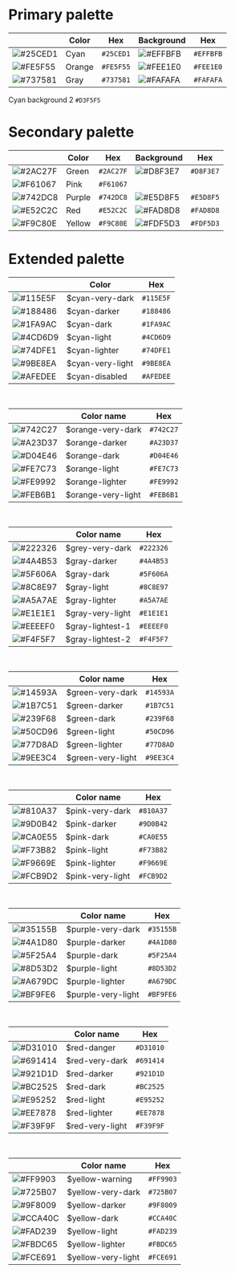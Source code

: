 
# Primary palette

|  | Color | Hex | Background | Hex |
|--|--|--|--|--|
| ![#25CED1](https://placehold.it/20/25CED1/000000?text=+) | Cyan | `#25CED1` | ![#EFFBFB](https://placehold.it/20/EFFBFB/000000?text=+) | `#EFFBFB`|
| ![#FE5F55](https://placehold.it/20/FE5F55/000000?text=+) | Orange | `#FE5F55` | ![#FEE1E0](https://placehold.it/20/FEE1E0/000000?text=+)  | `#FEE1E0` |
| ![#737581](https://placehold.it/20/737581/000000?text=+) | Gray | `#737581` | ![#FAFAFA](https://placehold.it/20/FAFAFA/000000?text=+) | `#FAFAFA` |

Cyan background 2 `#D3F5F5`

# Secondary palette
|  | Color | Hex | Background | Hex |
|--|--|--|--|--|
| ![#2AC27F](https://placehold.it/20/2AC27F/000000?text=+) | Green | `#2AC27F` | ![#D8F3E7](https://placehold.it/20/D8F3E7/000000?text=+) | `#D8F3E7` |
| ![#F61067](https://placehold.it/20/F61067/000000?text=+) | Pink | `#F61067` |  |  |
| ![#742DC8](https://placehold.it/20/742DC8/000000?text=+) | Purple | `#742DC8` | ![#E5D8F5](https://placehold.it/20/E5D8F5/000000?text=+) | `#E5D8F5` |
| ![#E52C2C](https://placehold.it/20/E52C2C/000000?text=+) | Red | `#E52C2C` | ![#FAD8D8](https://placehold.it/20/FAD8D8/000000?text=+) | `#FAD8D8` |
| ![#F9C80E](https://placehold.it/20/F9C80E/000000?text=+) | Yellow | `#F9C80E` | ![#FDF5D3](https://placehold.it/20/FDF5D3/000000?text=+) | `#FDF5D3` |

# Extended palette

|  | Color | Hex |
|--|--|--|
| ![#115E5F](https://placehold.it/20/115E5F/000000?text=+) | $cyan-very-dark | `#115E5F` |
| ![#188486](https://placehold.it/20/188486/000000?text=+) | $cyan-darker | `#188486` |
| ![#1FA9AC](https://placehold.it/20/1FA9AC/000000?text=+) | $cyan-dark | `#1FA9AC` |
| ![#4CD6D9](https://placehold.it/20/4CD6D9/000000?text=+) | $cyan-light | `#4CD6D9` |
| ![#74DFE1](https://placehold.it/20/74DFE1/000000?text=+) | $cyan-lighter | `#74DFE1` |
| ![#9BE8EA](https://placehold.it/20/9BE8EA/000000?text=+) | $cyan-very-light | `#9BE8EA` |
| ![#AFEDEE](https://placehold.it/20/AFEDEE/000000?text=+) | $cyan-disabled | `#AFEDEE` |

<br>

|  | Color name | Hex |
|--|--|--|
| ![#742C27](https://placehold.it/20/742C27/000000?text=+) | $orange-very-dark | `#742C27` |
| ![#A23D37](https://placehold.it/20/A23D37/000000?text=+) | $orange-darker | `#A23D37` |
| ![#D04E46](https://placehold.it/20/D04E46/000000?text=+) | $orange-dark | `#D04E46` |
| ![#FE7C73](https://placehold.it/20/FE7C73/000000?text=+) | $orange-light | `#FE7C73` |
| ![#FE9992](https://placehold.it/20/FE9992/000000?text=+) | $orange-lighter |`#FE9992` |
| ![#FEB6B1](https://placehold.it/20/FEB6B1/000000?text=+) | $orange-very-light | `#FEB6B1` |

<br>

|  | Color name | Hex |
|--|--|--|
| ![#222326](https://placehold.it/20/222326/000000?text=+) | $grey-very-dark | `#222326` |
| ![#4A4B53](https://placehold.it/20/4A4B53/000000?text=+) | $gray-darker | `#4A4B53` |
| ![#5F606A](https://placehold.it/20/5F606A/000000?text=+) | $gray-dark | `#5F606A` |
| ![#8C8E97](https://placehold.it/20/8C8E97/000000?text=+) | $gray-light | `#8C8E97` |
| ![#A5A7AE](https://placehold.it/20/A5A7AE/000000?text=+) | $gray-lighter | `#A5A7AE` |
| ![#E1E1E1](https://placehold.it/20/E1E1E1/000000?text=+) | $gray-very-light | `#E1E1E1` |
| ![#EEEEF0](https://placehold.it/20/EEEEF0/000000?text=+) | $gray-lightest-1 | `#EEEEF0` |
| ![#F4F5F7](https://placehold.it/20/F4F5F7/000000?text=+) | $gray-lightest-2 | `#F4F5F7` |

<br>

|  | Color name | Hex |
|--|--|--|
| ![#14593A](https://placehold.it/20/14593A/000000?text=+) | $green-very-dark | `#14593A` |
| ![#1B7C51](https://placehold.it/20/1B7C51/000000?text=+) | $green-darker | `#1B7C51` |
| ![#239F68](https://placehold.it/20/239F68/000000?text=+) | $green-dark | `#239F68` |
| ![#50CD96](https://placehold.it/20/50CD96/000000?text=+) | $green-light | `#50CD96` |
| ![#77D8AD](https://placehold.it/20/77D8AD/000000?text=+) | $green-lighter | `#77D8AD` |
| ![#9EE3C4](https://placehold.it/20/9EE3C4/000000?text=+) | $green-very-light | `#9EE3C4` |

<br>

|  | Color name | Hex |
|--|--|--|
| ![#810A37](https://placehold.it/20/810A37/000000?text=+) | $pink-very-dark | `#810A37` |
| ![#9D0B42](https://placehold.it/20/9D0B42/000000?text=+) | $pink-darker | `#9D0B42` |
| ![#CA0E55](https://placehold.it/20/CA0E55/000000?text=+) | $pink-dark | `#CA0E55` |
| ![#F73B82](https://placehold.it/20/F73B82/000000?text=+) | $pink-light | `#F73B82` |
| ![#F9669E](https://placehold.it/20/F9669E/000000?text=+) | $pink-lighter | `#F9669E` |
| ![#FCB9D2](https://placehold.it/20/FCB9D2/000000?text=+) | $pink-very-light | `#FCB9D2` |

<br>

|  | Color name | Hex |
|--|--|--|
| ![#35155B](https://placehold.it/20/35155B/000000?text=+) | $purple-very-dark | `#35155B` |
| ![#4A1D80](https://placehold.it/20/4A1D80/000000?text=+) | $purple-darker | `#4A1D80` |
| ![#5F25A4](https://placehold.it/20/5F25A4/000000?text=+) | $purple-dark | `#5F25A4` |
| ![#8D53D2](https://placehold.it/20/8D53D2/000000?text=+) | $purple-light | `#8D53D2` |
| ![#A679DC](https://placehold.it/20/A679DC/000000?text=+) | $purple-lighter | `#A679DC` |
| ![#BF9FE6](https://placehold.it/20/BF9FE6/000000?text=+) | $purple-very-light | `#BF9FE6` |

<br>

|  | Color name | Hex |
|--|--|--|
| ![#D31010](https://placehold.it/20/D31010/000000?text=+) | $red-danger | `#D31010` |
| ![#691414](https://placehold.it/20/691414/000000?text=+) | $red-very-dark | `#691414` |
| ![#921D1D](https://placehold.it/20/921D1D/000000?text=+) | $red-darker | `#921D1D` |
| ![#BC2525](https://placehold.it/20/BC2525/000000?text=+) | $red-dark | `#BC2525` |
| ![#E95252](https://placehold.it/20/E95252/000000?text=+) | $red-light | `#E95252` |
| ![#EE7878](https://placehold.it/20/EE7878/000000?text=+) | $red-lighter | `#EE7878` |
| ![#F39F9F](https://placehold.it/20/F39F9F/000000?text=+) | $red-very-light | `#F39F9F` |

<br>

|  | Color name | Hex |
|--|--|--|
| ![#FF9903](https://placehold.it/20/FF9903/000000?text=+) | $yellow-warning  | `#FF9903` |
| ![#725B07](https://placehold.it/20/725B07/000000?text=+) | $yellow-very-dark | `#725B07` |
| ![#9F8009](https://placehold.it/20/9F8009/000000?text=+) | $yellow-darker | `#9F8009` |
| ![#CCA40C](https://placehold.it/20/CCA40C/000000?text=+) | $yellow-dark | `#CCA40C` |
| ![#FAD239](https://placehold.it/20/FAD239/000000?text=+) | $yellow-light | `#FAD239` |
| ![#FBDC65](https://placehold.it/20/FBDC65/000000?text=+) | $yellow-lighter | `#FBDC65` |
| ![#FCE691](https://placehold.it/20/FCE691/000000?text=+) | $yellow-very-light | `#FCE691` |